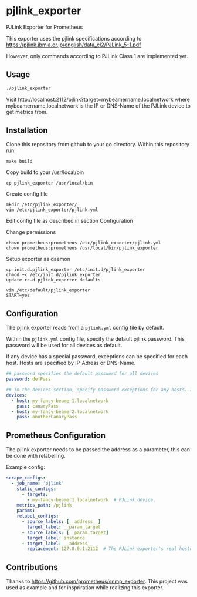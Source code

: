 # pjlink_exporter
PJLink Exporter for Prometheus

This exporter uses the pjlink specifications according to https://pjlink.jbmia.or.jp/english/data_cl2/PJLink_5-1.pdf

However, only commands according to PJLink Class 1 are implemented yet.

## Usage

```sh
./pjlink_exporter
```

Visit http://localhost:2112/pjlink?target=mybeamername.localnetwork where mybeamername.localnetwork is the IP or DNS-Name of the
PJLink device to get metrics from.

## Installation

Clone this repository from github to your go directory. Within this repository run:

```
make build
```

Copy build to your /usr/local/bin

```
cp pjlink_exporter /usr/local/bin
```

Create config file

```
mkdir /etc/pjlink_exporter/
vim /etc/pjlink_exporter/pjlink.yml
```

Edit config file as described in section Configuration

Change permissions
```
chown prometheus:prometheus /etc/pjlink_exporter/pjlink.yml
chown prometheus:prometheus /usr/local/bin/pjlink_exporter
```

Setup exporter as daemon

```
cp init.d.pjlink_exporter /etc/init.d/pjlink_exporter
chmod +x /etc/init.d/pjlink_exporter
update-rc.d pjlink_exporter defaults

vim /etc/default/pjlink_exporter
START=yes

```


## Configuration

The pjlink exporter reads from a `pjlink.yml` config file by default.

Within the `pjlink.yml` config file, specify the default pjlink password. This password will be used for all devices as default.

If any device has a special password, exceptions can be specified for each host. Hosts are specified by IP-Adress or DNS-Name.

```YAML
## password specifies the default password for all devices
password: defPass

## in the devices section, specify password exceptions for any hosts. If host is not specified, the default password rules
devices:
  - host: my-fancy-beamer1.localnetwork
    pass: canaryPass
  - host: my-fancy-beamer2.localnetwork
    pass: anotherCanaryPass
```

## Prometheus Configuration

The pjlink exporter needs to be passed the address as a parameter, this can be
done with relabelling.

Example config:
```YAML
scrape_configs:
  - job_name: 'pjlink'
    static_configs:
      - targets:
        - my-fancy-beamer1.localnetwork  # PJLink device.
    metrics_path: /pjlink
    params:
    relabel_configs:
      - source_labels: [__address__]
        target_label: __param_target
      - source_labels: [__param_target]
        target_label: instance
      - target_label: __address__
        replacement: 127.0.0.1:2112  # The PJLink exporter's real hostname:port.
```

## Contributions
Thanks to https://github.com/prometheus/snmp_exporter. This project was used as example and for inspriration while realizing this exporter.